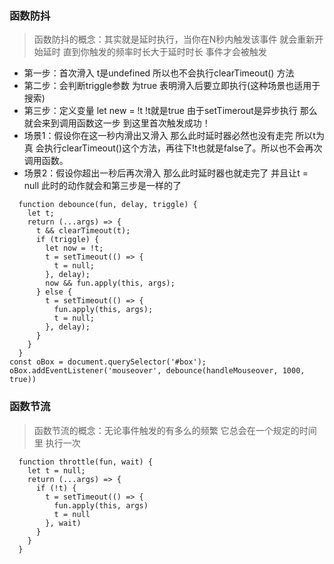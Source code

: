 ### 函数防抖
> 函数防抖的概念：其实就是延时执行，当你在N秒内触发该事件 就会重新开始延时 直到你触发的频率时长大于延时时长 事件才会被触发
* 第一步：首次滑入 t是undefined 所以也不会执行clearTimeout() 方法
* 第二步：会判断triggle参数 为true 表明滑入后要立即执行(这种场景也适用于搜索) 
* 第三步：定义变量 let new = !t !t就是true 由于setTimerout是异步执行 那么就会来到调用函数这一步 到这里首次触发成功！
* 场景1：假设你在这一秒内滑出又滑入 那么此时延时器必然也没有走完 所以t为真 会执行clearTimeout()这个方法，再往下!t也就是false了。所以也不会再次调用函数。
* 场景2：假设你超出一秒后再次滑入 那么此时延时器也就走完了 并且让t = null 此时的动作就会和第三步是一样的了
```
  function debounce(fun, delay, triggle) {
    let t;
    return (...args) => {
      t && clearTimeout(t);
      if (triggle) {
        let now = !t;
        t = setTimeout(() => {
          t = null;
        }, delay);
        now && fun.apply(this, args);
      } else {
        t = setTimeout(() => {
          fun.apply(this, args);
          t = null;
        }, delay);
      }
    }
  }
const oBox = document.querySelector('#box');
oBox.addEventListener('mouseover', debounce(handleMouseover, 1000, true))
```
### 函数节流
> 函数节流的概念：无论事件触发的有多么的频繁 它总会在一个规定的时间里 执行一次
```
  function throttle(fun, wait) {
    let t = null;
    return (...args) => {
      if (!t) {
        t = setTimeout(() => {
          fun.apply(this, args)
          t = null
        }, wait)
      }
    }
  }
```
